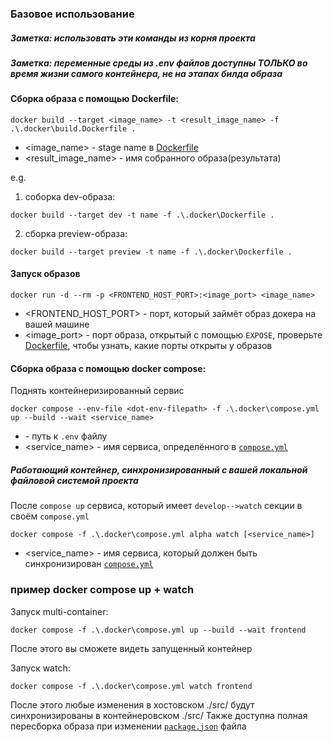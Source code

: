 ### Базовое использование

##### Заметка: использовать эти команды из корня проекта

##### Заметка: переменные среды из .env файлов доступны ТОЛЬКО во время жизни самого контейнера, не на этапах билда образа

#### Сборка образа с помощью Dockerfile:

```
docker build --target <image_name> -t <result_image_name> -f .\.docker\build.Dockerfile .
```

- <image_name> - stage name в [Dockerfile](./Dockerfile)
- <result_image_name> - имя собранного образа(результата)

e.g.

1. соборка dev-образа:

```
docker build --target dev -t name -f .\.docker\Dockerfile .
```

2. сборка preview-образа:

```
docker build --target preview -t name -f .\.docker\Dockerfile .
```

#### Запуск образов

```
docker run -d --rm -p <FRONTEND_HOST_PORT>:<image_port> <image_name>
```

- <FRONTEND_HOST_PORT> - порт, который займёт образ докера на вашей машине
- <image_port> - порт образа, открытый с помощью `EXPOSE`, проверьте [Dockerfile](./.Dockerfile), чтобы узнать, какие порты открыты у образов

#### Сборка образа с помощью **docker compose**:

Поднять контейнеризированный сервис

```
docker compose --env-file <dot-env-filepath> -f .\.docker\compose.yml up --build --wait <service_name>
```

- <dot-env-filepath> - путь к `.env` файлу
- <service_name> - имя сервиса, определённого в [`compose.yml`](./compose.yml)

##### <a name="compose-watch"></a> Работающий контейнер, синхронизированный с вашей локальной файловой системой проекта

После `compose up` сервиса, который имеет `develop-->watch` секции в своём `compose.yml`

```
docker compose -f .\.docker\compose.yml alpha watch [<service_name>]
```

- <service_name> - имя сервиса, который должен быть синхронизирован [`compose.yml`](./compose.yml)

### пример docker compose up + watch

Запуск multi-container:

```
docker compose -f .\.docker\compose.yml up --build --wait frontend
```

После этого вы сможете видеть запущенный контейнер

Запуск watch:

```
docker compose -f .\.docker\compose.yml watch frontend
```

После этого любые изменения в хостовском ./src/ будут синхронизированы в контейнеровском ./src/
Также доступна полная пересборка образа при изменении [`package.json`](./../package.json) файла
